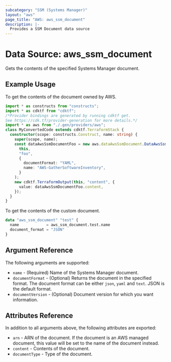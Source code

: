 ```yaml
---
subcategory: "SSM (Systems Manager)"
layout: "aws"
page_title: "AWS: aws_ssm_document"
description: |-
  Provides a SSM Document data source
---
```


# Data Source: aws_ssm_document

Gets the contents of the specified Systems Manager document.

## Example Usage

To get the contents of the document owned by AWS.

```typescript
import * as constructs from "constructs";
import * as cdktf from "cdktf";
/*Provider bindings are generated by running cdktf get.
See https://cdk.tf/provider-generation for more details.*/
import * as aws from "./.gen/providers/aws";
class MyConvertedCode extends cdktf.TerraformStack {
  constructor(scope: constructs.Construct, name: string) {
    super(scope, name);
    const dataAwsSsmDocumentFoo = new aws.dataAwsSsmDocument.DataAwsSsmDocument(
      this,
      "foo",
      {
        documentFormat: "YAML",
        name: "AWS-GatherSoftwareInventory",
      }
    );
    new cdktf.TerraformOutput(this, "content", {
      value: dataAwsSsmDocumentFoo.content,
    });
  }
}

```

To get the contents of the custom document.

```terraform
data "aws_ssm_document" "test" {
  name            = aws_ssm_document.test.name
  document_format = "JSON"
}
```

## Argument Reference

The following arguments are supported:

* `name` - (Required) Name of the Systems Manager document.
* `documentFormat` - (Optional) Returns the document in the specified format. The document format can be either `json`, `yaml` and `text`. JSON is the default format.
* `documentVersion` - (Optional) Document version for which you want information.

## Attributes Reference

In addition to all arguments above, the following attributes are exported:

* `arn` - ARN of the document. If the document is an AWS managed document, this value will be set to the name of the document instead.
* `content` - Contents of the document.
* `documentType` - Type of the document.

<!-- cache-key: cdktf-0.17.0-pre.15 input-9bf97e895088a5d9b91b1c6b6c0293e01f2146f935fc1ab4cd48e6cf46ba481b -->